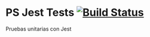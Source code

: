 # PS Jest Tests [![Build Status](https://travis-ci.org/JohnCod3/ps-jest-tests.svg?branch=main)](https://travis-ci.org/JohnCod3/ps-jest-tests)

Pruebas unitarias con Jest

